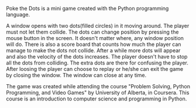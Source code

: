 Poke the Dots is a mini game created with the Python programming language. 

A window opens with two dots(filled circles) in it moving around. The player must not let them collide. 
The dots can change position by pressing the mouse button in the screen. It doesn't matter where, any window position will do. There is also a score board that counts how much the player can manage to make the dots not collide. 
After a while more dots will appear and also the velocity of the dots increases. The player doesn't have to stop all the dots from colliding. The extra dots are there for confusing the player.
After loosing the player can choose to replay or he/she can exit the game by closing the window. The window can close at any time. 

The game was created while attending the course "Problem Solving, Python Programming, and Video Games" by University of Alberta, in Coursera. 
This course is an introduction to computer science and programming in Python. 
